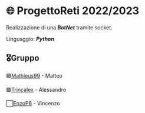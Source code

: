 # :globe_with_meridians: ProgettoReti 2022/2023
Realizzazione di una _**BotNet**_ tramite socket. 

Linguaggio: _**Python**_ 

## :medal_military:Gruppo
:blue_square:[Mathieus99](https://github.com/Mathieus99) - Matteo

:green_square:[Trincalex](https://github.com/Trincalex) - Alessandro

:white_large_square:[EnzoP6](https://github.com/EnzoP6) - Vincenzo
